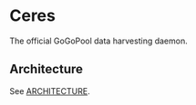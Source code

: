 # Ceres

The official GoGoPool data harvesting daemon.

## Architecture

See [ARCHITECTURE](docs/ARCHITECTURE.md).

